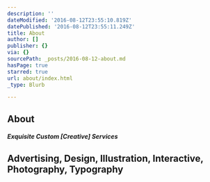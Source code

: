 ```yaml
---
description: ''
dateModified: '2016-08-12T23:55:10.819Z'
datePublished: '2016-08-12T23:55:11.249Z'
title: About
author: []
publisher: {}
via: {}
sourcePath: _posts/2016-08-12-about.md
hasPage: true
starred: true
url: about/index.html
_type: Blurb

---
```

## About

##### _Exquisite Custom \[Creative\] Services_

## Advertising, Design, Illustration, Interactive, Photography, Typography